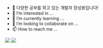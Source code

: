 

- 👋 다양한 공부를 하고 있는 개발자 장성용입니다!
- 👀 I’m interested in ...
- 🌱 I’m currently learning ...
- 💞️ I’m looking to collaborate on ...
- 📫 How to reach me ...

<!---
growJ-Developer/growJ-Developer is a ✨ special ✨ repository because its `README.md` (this file) appears on your GitHub profile.
You can click the Preview link to take a look at your changes.
--->

<a href="https://velog.io/@addps5012" target="_blank"><img src="https://img.shields.io/badge/Velog-1E1E1E?style=flat-square&logo=Velog&logoColor=20C997"/></a>
<a href="https://www.instagram.com/grow_up._.j/" target="_blank"><img src="https://img.shields.io/badge/Instagram-1E1E1E?style=flat-square&logo=Instagram&logoColor=E4405F"/></a>

